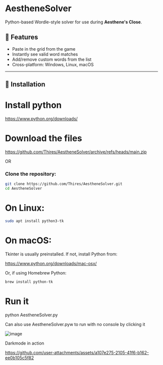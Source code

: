 # AestheneSolver

Python-based Wordle-style solver for use during **Aesthene's Close**.

## 🧩 Features
- Paste in the grid from the game
- Instantly see valid word matches
- Add/remove custom words from the list
- Cross-platform: Windows, Linux, macOS

---

## 🔧 Installation

# Install python
https://www.python.org/downloads/

# Download the files
https://github.com/Thires/AestheneSolver/archive/refs/heads/main.zip

OR

### Clone the repository:
```bash
git clone https://github.com/Thires/AestheneSolver.git
cd AestheneSolver
```

# On Linux:
```bash
sudo apt install python3-tk
```

# On macOS:
Tkinter is usually preinstalled. If not, install Python from:

https://www.python.org/downloads/mac-osx/

Or, if using Homebrew Python:
```bash
brew install python-tk
```

# Run it
python AestheneSolver.py

Can also use AestheneSolver.pyw to run with no console by clicking it

![image](https://github.com/user-attachments/assets/95dd220c-82d4-4935-951b-bdeb6f961aa3)

Darkmode in action

https://github.com/user-attachments/assets/a107e275-2105-41f6-b162-ee0b105c5f82





